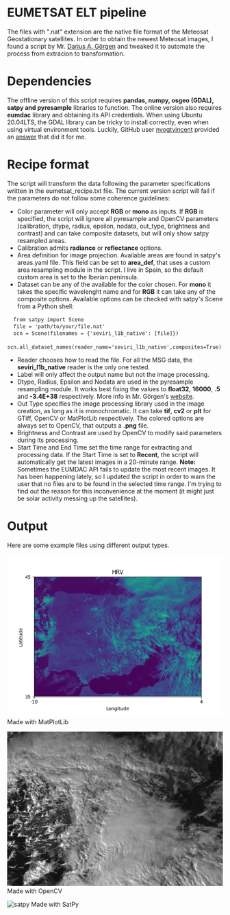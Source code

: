 # EUMETSAT ELT pipeline

The files with ".nat" extension are the native file format of the Meteosat Geostationary satellites. In order to obtain the newest Meteosat images, I found a script by Mr. [Darius A. Görgen](https://www.dariusgoergen.com/contents/blog/2020-06-14-nat2tif/index.html) and tweaked it to automate the process from extracion to transformation.

# Dependencies
The offline version of this script requires **pandas, numpy, osgeo (GDAL), satpy and pyresample** libraries to function. The online version also requires **eumdac** library and obtaining its API credentials. When using Ubuntu 20.04LTS, the GDAL library can be tricky to install correctly, even when using virtual environment tools. Luckily, GitHub user [nvogtvincent](https://github.com/nvogtvincent) provided an [answer](https://github.com/ContinuumIO/anaconda-issues/issues/10351#issuecomment-976661610) that did it for me.

# Recipe format
The script will transform the data following the parameter specifications written in the eumetsat_recipe.txt file. The current version script will fail if the parameters do not follow some coherence guidelines:
* Color parameter will only accept **RGB** or **mono** as inputs. If **RGB** is specified, the script will ignore all pyresample and OpenCV parameters (calibration, dtype, radius, epsilon, nodata, out_type, brightness and contrast) and can take composite datasets, but will only show satpy resampled areas.
* Calibration admits **radiance** or **reflectance** options.
* Area definition for image projection. Available areas are found in satpy's areas.yaml file. This field can be set to **area_def**, that uses a custom area resampling module in the script. I live in Spain, so the default custom area is set to the Iberian peninsula.
* Dataset can be any of the available for the color chosen. For **mono** it takes the specific wavelenght name and for **RGB** it can take any of the composite options. Available options can be checked with satpy's Scene from a Python shell:
```
  from satpy import Scene
  file = 'path/to/your/file.nat'
  scn = Scene(filenames = {'seviri_l1b_native': [file]})
  scn.all_dataset_names(reader_name='seviri_l1b_native',composites=True)
```
* Reader chooses how to read the file. For all the MSG data, the **seviri_l1b_native** reader is the only one tested.
* Label will only affect the output name but not the image processing.
* Dtype, Radius, Epsilon and Nodata are used in the pyresample resampling module. It works best fixing the values to **float32**, **16000**, **.5** and **-3.4E+38** respectively. More info in Mr. Görgen's [website](https://www.dariusgoergen.com/contents/blog/2020-06-14-nat2tif/index.html).
* Out Type specifies the image processing library used in the image creation, as long as it is monochromatic. It can take **tif**, **cv2** or **plt** for GTiff, OpenCV or MatPlotLib respectively. The colored options are always set to OpenCV, that outputs a **.png** file.
* Brightness and Contrast are used by OpenCV to modify said parameters during its processing.
* Start Time and End Time set the time range for extracting and processing data. If the Start Time is set to **Recent**, the script will automatically get the latest images in a 20-minute range. **Note:** Sometimes the EUMDAC API fails to update the most recent images. It has been happening lately, so I updated the script in order to warn the user that no files are to be found in the selected time range. I'm trying to find out the reason for this inconvenience at the moment (it might just be solar activity messing up the satellites).

# Output
Here are some example files using different output types.

![MatplotLib](1415HRV.png "Feb6tHRVplt")
Made with MatPlotLib

![cv2](MSG3_1515_HRV.png "Feb9tHRVcv2")
Made with OpenCV

![satpy](MSG3_1230_real_eurol.png "Feb12tHRVsatpy")
Made with SatPy
